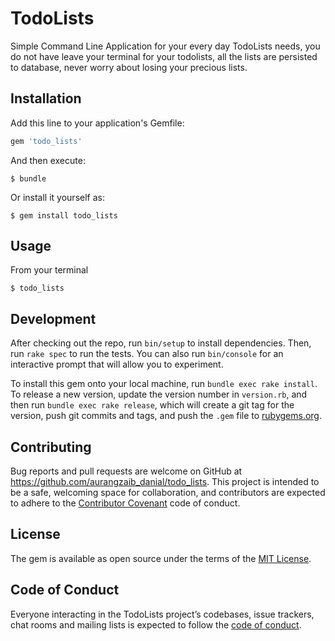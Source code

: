 # TodoLists

Simple Command Line Application for your every day TodoLists needs, you do not have leave your terminal for your todolists, all the lists are persisted to database, never worry about losing your precious lists.

## Installation

Add this line to your application's Gemfile:

```ruby
gem 'todo_lists'
```

And then execute:

    $ bundle

Or install it yourself as:

    $ gem install todo_lists

## Usage
From your terminal

    $ todo_lists

## Development

After checking out the repo, run `bin/setup` to install dependencies. Then, run `rake spec` to run the tests. You can also run `bin/console` for an interactive prompt that will allow you to experiment.

To install this gem onto your local machine, run `bundle exec rake install`. To release a new version, update the version number in `version.rb`, and then run `bundle exec rake release`, which will create a git tag for the version, push git commits and tags, and push the `.gem` file to [rubygems.org](https://rubygems.org).

## Contributing

Bug reports and pull requests are welcome on GitHub at https://github.com/aurangzaib_danial/todo_lists. This project is intended to be a safe, welcoming space for collaboration, and contributors are expected to adhere to the [Contributor Covenant](http://contributor-covenant.org) code of conduct.

## License

The gem is available as open source under the terms of the [MIT License](https://opensource.org/licenses/MIT).

## Code of Conduct

Everyone interacting in the TodoLists project’s codebases, issue trackers, chat rooms and mailing lists is expected to follow the [code of conduct](https://github.com/aurangzaib_danial/todo_lists/blob/master/CODE_OF_CONDUCT.md).
